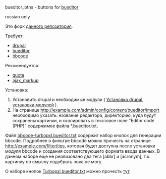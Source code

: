 [](#name)
bueditor_btns - buttons for [bueditor](http://ufku.com/drupal/bueditor "Project BUEditor")

[](#description-ru)
russian only

Это форк [данного репозитория](/turbopxl/bueditor_btns).

[](#requre-ru)
Требует:

 * [drupal](https://drupal.org/project/drupal "Drupal")
 * [bueditor](https://drupal.org/project/bueditor "BUEditor")
 * [bbcode](https://drupal.org/project/bbcode "BBCode")

[](#recommended-ru)
Рекомендуется:

 * [quote](https://drupal.org/project/quote "Quote")
 * [ajax_markup](http://drupal.org/project/ajax_markup "Ajax markup")

[](#install-ru)
Установка:

 1. Установить drupal и необходимые модули ( [Установка drupal](https://drupal.org/documentation/install "Installation Guide"), [установка модулей](https://drupal.org/documentation/install/modules-themes "Installing modules and themes") ). 
 2. На странице <http://example.com/admin/config/content/bueditor/import> необходимо указать: название редактора, директорию, куда будут сохранены картинки, и скопировать в текстовое поле "Editor code (PHP)" содержимое файла *.bueditor.txt.

[](#bbcode-turbopxl-ru)
 Файл [bbcode-turbopxl.bueditor.txt](/6RUN0/bueditor_btns/blob/master/bbcode-turbopxl.bueditor.txt) содержит набор кнопок для генерации bbcode. Подробнее о фильтре bbcode можно прочесть на странице <http://example.com/filter/tips>, которая будет доступна после установки модуля bbcode и создания соответствующего формата ввода данных.
 В данном наборе еще не реализовано два тега [abbr] и [acronym], т.к. картинку по смыслу подобрать пока не могу.

[](#Turbopxl-ru)
 О наборе кнопок [Turbopxl.bueditor.txt](/6RUN0/bueditor_btns/blob/master/Turbopxl.bueditor.txt) можно прочесть [тут](/turbopxl/bueditor_btns/blob/master/README.md)
